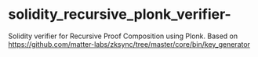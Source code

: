 # solidity_recursive_plonk_verifier-
Solidity verifier for Recursive Proof Composition using Plonk. Based on https://github.com/matter-labs/zksync/tree/master/core/bin/key_generator
